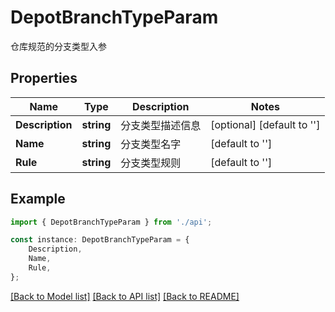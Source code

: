 # DepotBranchTypeParam

仓库规范的分支类型入参

## Properties

Name | Type | Description | Notes
------------ | ------------- | ------------- | -------------
**Description** | **string** | 分支类型描述信息 | [optional] [default to '']
**Name** | **string** | 分支类型名字 | [default to '']
**Rule** | **string** | 分支类型规则 | [default to '']

## Example

```typescript
import { DepotBranchTypeParam } from './api';

const instance: DepotBranchTypeParam = {
    Description,
    Name,
    Rule,
};
```

[[Back to Model list]](../README.md#documentation-for-models) [[Back to API list]](../README.md#documentation-for-api-endpoints) [[Back to README]](../README.md)
